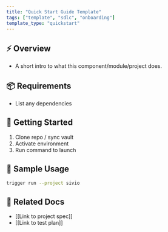 ```yaml
---
title: "Quick Start Guide Template"
tags: ["template", "sdlc", "onboarding"]
template_type: "quickstart"
---
```


## ⚡ Overview
- A short intro to what this component/module/project does.

## 📦 Requirements
- List any dependencies

## 🚀 Getting Started
1. Clone repo / sync vault
2. Activate environment
3. Run command to launch

## 🤖 Sample Usage
```bash
trigger run --project sivio
```

## 🔗 Related Docs
- [[Link to project spec]]
- [[Link to test plan]]
